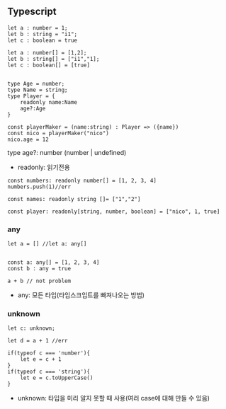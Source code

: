 ## Typescript 

```
let a : number = 1;
let b : string = "i1";
let c : boolean = true

let a : number[] = [1,2];
let b : string[] = ["i1","1];
let c : boolean[] = [true]


```


```
type Age = number;
type Name = string;
type Player = {
    readonly name:Name
    age?:Age
}

const playerMaker = (name:string) : Player => ({name})
const nico = playerMaker("nico")
nico.age = 12 
```
type age?: number (number | undefined)
+ readonly: 읽기전용 

```
const numbers: readonly number[] = [1, 2, 3, 4]
numbers.push(1)//err

const names: readonly string []= ["1","2"]

const player: readonly[string, number, boolean] = ["nico", 1, true]
```
### any
```
let a = [] //let a: any[]


const a: any[] = [1, 2, 3, 4]
const b : any = true

a + b // not problem
```
+ any: 모든 타입(타임스크입트를 빠져나오는 방법)

### unknown
```
let c: unknown;

let d = a + 1 //err

if(typeof c === 'number'){
    let e = c + 1
}
if(typeof c === 'string'){
    let e = c.toUpperCase()
}

```
+ unknown: 타입을 미리 알지 못할 때 사용(여러 case에 대해 만들 수 있음)


